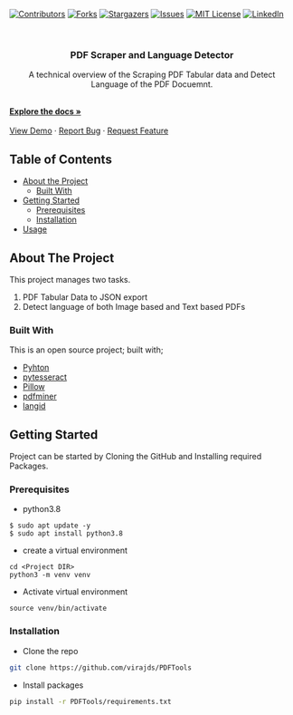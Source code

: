 [![Contributors][contributors-shield]][contributors-url]
[![Forks][forks-shield]][forks-url]
[![Stargazers][stars-shield]][stars-url]
[![Issues][issues-shield]][issues-url]
[![MIT License][license-shield]][license-url]
[![LinkedIn][linkedin-shield]][linkedin-url]


<!-- PROJECT LOGO -->
<br />
<p align="center">
  <h3 align="center">PDF Scraper and Language Detector</h3>

  <p align="center">
    A technical overview of the Scraping PDF Tabular data and Detect Language of the PDF Docuemnt.
  </p>
    <br />
    <a href="https://github.com/virajds/PDFTools"><strong>Explore the docs »</strong></a>
    <br />
    <br />
    <a href="https://github.com/virajds/PDFTools">View Demo</a>
    ·
    <a href="https://github.com/virajds/PDFTools/issues">Report Bug</a>
    ·
    <a href="https://github.com/virajds/PDFTools/issues">Request Feature</a>
  </p>
</p>

<!-- TABLE OF CONTENTS -->
## Table of Contents

* [About the Project](#about-the-project)
  * [Built With](#built-with)
* [Getting Started](#getting-started)
  * [Prerequisites](#prerequisites)
  * [Installation](#installation)
* [Usage](#usage)


<!-- ABOUT THE PROJECT -->
## About The Project

This project manages two tasks.

1. PDF Tabular Data to JSON export
2. Detect language of both Image based and Text based PDFs

### Built With
This is an open source project; built with;

* [Pyhton](https://www.python.org/)
* [pytesseract](https://pypi.org/project/pytesseract/)
* [Pillow](https://pypi.org/project/Pillow/)
* [pdfminer](https://pypi.org/project/pdfminer/)
* [langid](https://pypi.org/project/langid/)

<!-- GETTING STARTED -->
## Getting Started

Project can be started by Cloning the GitHub and Installing required Packages.

### Prerequisites

* python3.8
```
$ sudo apt update -y
$ sudo apt install python3.8
```

* create a virtual environment

```
cd <Project DIR>
python3 -m venv venv
```

* Activate virtual environment
```
source venv/bin/activate
```

### Installation

* Clone the repo
```sh
git clone https://github.com/virajds/PDFTools
```

* Install packages

```sh
pip install -r PDFTools/requirements.txt
```

<!-- MARKDOWN LINKS & IMAGES -->
<!-- https://www.markdownguide.org/basic-syntax/#reference-style-links -->
[contributors-shield]: https://img.shields.io/github/contributors/virajds/PDFTools.svg?style=flat-square
[contributors-url]: https://github.com/virajds/PDFTools/graphs/contributors
[forks-shield]: https://img.shields.io/github/forks/virajds/PDFTools.svg?style=flat-square
[forks-url]: https://github.com/virajds/PDFTools/network/members
[stars-shield]: https://img.shields.io/github/stars/virajds/PDFToolssvg?style=flat-square
[stars-url]: https://github.com/virajds/PDFTools/stargazers
[issues-shield]: https://img.shields.io/github/issues/virajds/PDFTools?style=flat-square
[issues-url]: https://github.com/virajds/PDFTools/issues
[license-shield]: https://img.shields.io/github/license/virajds/PDFTools.svg?style=flat-square
[license-url]: https://github.com/virajds/PDFTools/blob/master/LICENSE.txt
[linkedin-shield]: https://img.shields.io/badge/-LinkedIn-black.svg?style=flat-square&logo=linkedin&colorB=555
[linkedin-url]: https://www.linkedin.com/in/viraj-de-silva-85644b10/
[product-screenshot]: ../images/screenshot.png